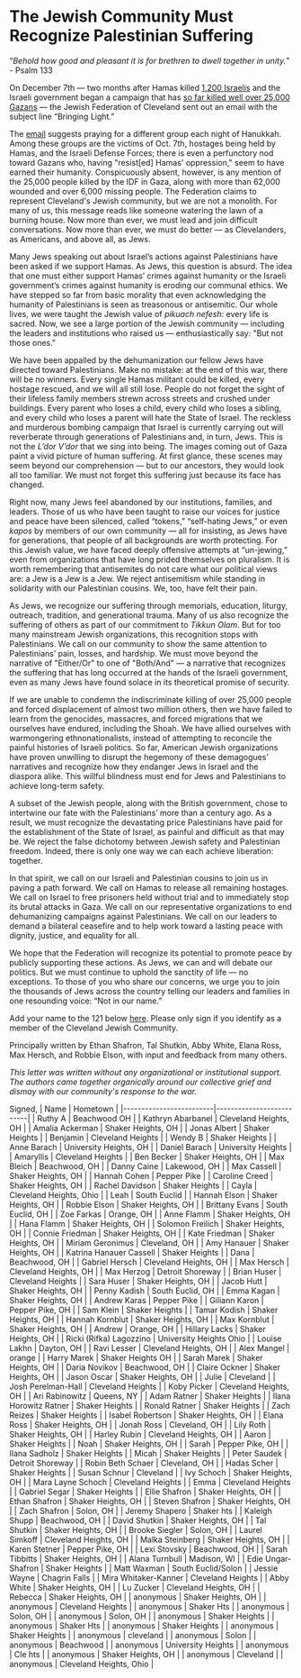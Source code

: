 # The Jewish Community Must Recognize Palestinian Suffering


“*Behold how good and pleasant it is for brethren to dwell together in unity.*” - Psalm 133

On December 7th — two months after Hamas killed [1,200 Israelis](https://www.nytimes.com/2023/11/12/world/middleeast/israel-death-toll-hamas-attack.html) and the Israeli government began a campaign that has [so far killed well over 25,000 Gazans](https://www.reuters.com/world/middle-east/death-toll-israeli-strikes-gaza-passes-25000-gaza-health-officials-say-2024-01-21/) — the Jewish Federation of Cleveland sent out an email with the subject line “Bringing Light.”

The [email](https://www.jewishcleveland.org/news/blog/bringing_light/) suggests praying for a different group each night of Hanukkah. Among these groups are the victims of Oct. 7th, hostages being held by Hamas, and the Israeli Defense Forces; there is even a perfunctory nod toward Gazans who, having "resist[ed] Hamas' oppression," seem to have earned their humanity. Conspicuously absent, however, is any mention of the 25,000 people killed by the IDF in Gaza, along with more than 62,000 wounded and over 6,000 missing people. The Federation claims to represent Cleveland's Jewish community, but we are not a monolith. For many of us, this message reads like someone watering the lawn of a burning house. Now more than ever, we must lead and join difficult conversations. Now more than ever, we must do better — as Clevelanders, as Americans, and above all, as Jews.

Many Jews speaking out about Israel’s actions against Palestinians have been asked if we support Hamas. As Jews, this question is absurd. The idea that one must either support Hamas’ crimes against humanity or the Israeli government’s crimes against humanity is eroding our communal ethics. We have stepped so far from basic morality that even acknowledging the humanity of Palestinians is seen as treasonous or antisemitic. Our whole lives, we were taught the Jewish value of *pikuach nefesh*: every life is sacred. Now, we see a large portion of the Jewish community — including the leaders and institutions who raised us — enthusiastically say: "But not those ones." 

We have been appalled by the dehumanization our fellow Jews have directed toward Palestinians. Make no mistake: at the end of this war, there will be no winners. Every single Hamas militant could be killed, every hostage rescued, and we will all still lose. People do not forget the sight of their lifeless family members strewn across streets and crushed under buildings. Every parent who loses a child, every child who loses a sibling, and every child who loses a parent will hate the State of Israel. The reckless and murderous bombing campaign that Israel is currently carrying out will reverberate through generations of Palestinians and, in turn, Jews. This is not the *L’dor V’dor* that we sing into being. The images coming out of Gaza paint a vivid picture of human suffering. At first glance, these scenes may seem beyond our comprehension — but to our ancestors, they would look all too familiar. We must not forget this suffering just because its face has changed.

Right now, many Jews feel abandoned by our institutions, families, and leaders. Those of us who have been taught to raise our voices for justice and peace have been silenced, called “tokens,” “self-hating Jews,” or even *kapos* by members of our own community — all for insisting, as Jews have for generations, that people of all backgrounds are worth protecting. For this Jewish value, we have faced deeply offensive attempts at “un-jewing,” even from organizations that have long prided themselves on pluralism. It is worth remembering that antisemites do not care what our political views are: a Jew is a Jew is a Jew. We reject antisemitism while standing in solidarity with our Palestinian cousins. We, too, have felt their pain.

As Jews, we recognize our suffering through memorials, education, liturgy, outreach, tradition, and generational trauma. Many of us also recognize the suffering of others as part of our commitment to *Tikkun Olam*. But for too many mainstream Jewish organizations, this recognition stops with Palestinians. We call on our community to show the same attention to Palestinians’ pain, losses, and hardship. We must move beyond the narrative of "Either/Or" to one of "Both/And" — a narrative that recognizes the suffering that has long occurred at the hands of the Israeli government, even as many Jews have found solace in its theoretical promise of security.

If we are unable to condemn the indiscriminate killing of over 25,000 people and forced displacement of almost two million others, then we have failed to learn from the genocides, massacres, and forced migrations that we ourselves have endured, including the Shoah. We have allied ourselves with warmongering ethnonationalists, instead of attempting to reconcile the painful histories of Israeli politics. So far, American Jewish organizations have proven unwilling to disrupt the hegemony of these demagogues’ narratives and recognize how they endanger Jews in Israel and the diaspora alike. This willful blindness must end for Jews and Palestinians to achieve long-term safety.

A subset of the Jewish people, along with the British government, chose to intertwine our fate with the Palestinians’ more than a century ago. As a result, we must recognize the devastating price Palestinians have paid for the establishment of the State of Israel, as painful and difficult as that may be. We reject the false dichotomy between Jewish safety and Palestinian freedom. Indeed, there is only one way we can each achieve liberation: together.

In that spirit, we call on our Israeli and Palestinian cousins to join us in paving a path forward. We call on Hamas to release all remaining hostages. We call on Israel to free prisoners held without trial and to immediately stop its brutal attacks in Gaza. We call on our representative organizations to end dehumanizing campaigns against Palestinians. We call on our leaders to demand a bilateral ceasefire and to help work toward a lasting peace with dignity, justice, and equality for all.

We hope that the Federation will recognize its potential to promote peace by publicly supporting these actions. As Jews, we can and will debate our politics. But we must continue to uphold the sanctity of life — no exceptions. To those of you who share our concerns, we urge you to join the thousands of Jews across the country telling our leaders and families in one resounding voice: “Not in our name.”  

Add your name to the 121 below [here](https://docs.google.com/forms/d/e/1FAIpQLSc6N84YPxTcUhnXVO90urALeIatt25OgEnM0Cclw6Xa64W8YQ/viewform). Please only sign if you identify as a member of the Cleveland Jewish Community.

Principally written by Ethan Shafron, Tal Shutkin, Abby White, Elana Ross, Max Hersch, and Robbie Elson, with input and feedback from many others.

*This letter was written without any organizational or institutional support. The authors came together organically around our collective grief and dismay with our community's response to the war.*

Signed,
| Name                    | Hometown                 |
|-------------------------|--------------------------|
| Ruthy A                 | Beachwood OH             |
| Kathryn Abarbanel       | Cleveland Heights, OH    |
| Amalia Ackerman         | Shaker Heights, OH       |
| Jonas Albert            | Shaker Heights           |
| Benjamin                | Cleveland Heights        |
| Wendy B                 | Shaker Heights           |
| Anne Barach             | University Heights, OH   |
| Daniel Barach           | University Heights       |
| Amaryllis               | Cleveland Heights        |
| Ben Becker              | Shaker Heights, OH       |
| Max Bleich              | Beachwood, OH            |
| Danny Caine             | Lakewood, OH             |
| Max Cassell             | Shaker Heights, OH       |
| Hannah Cohen            | Pepper Pike              |
| Caroline Creed          | Shaker Heights, OH       |
| Rachel Davidson         | Shaker Heights           |
| Cayla                   | Cleveland Heights, Ohio  |
| Leah                    | South Euclid             |
| Hannah Elson            | Shaker Heights, OH       |
| Robbie Elson            | Shaker Heights, OH       |
| Brittany Evans          | South Euclid, OH         |
| Zoe Farkas              | Orange, OH               |
| Anne Flamm              | Shaker Heights, OH       |
| Hana Flamm              | Shaker Heights, OH       |
| Solomon Freilich        | Shaker Heights, OH       |
| Connie Friedman         | Shaker Heights, OH       |
| Kate Friedman           | Shaker Heights, OH       |
| Miriam Geronimus        | Cleveland, OH            |
| Amy Hanauer             | Shaker Heights, OH       |
| Katrina Hanauer Cassell | Shaker Heights           |
| Dana                    | Beachwood, OH            |
| Gabriel Hersch          | Cleveland Heights, OH    |
| Max Hersch              | Cleveland Heights, OH    |
| Max Herzog              | Detroit Shoreway         |
| Brian Huser             | Cleveland Heights        |
| Sara Huser              | Shaker Heights, OH       |
| Jacob Hutt              | Shaker Heights, OH       |
| Penny Kadish            | South Euclid, OH         |
| Emma Kagan              | Shaker Heights, OH       |
| Andrew Karas            | Pepper Pike              |
| Giliann Karon           | Pepper Pike, OH          |
| Sam Klein               | Shaker Heights           |
| Tamar  Kodish           | Shaker Heights, OH       |
| Hannah Kornblut         | Shaker Heights, OH       |
| Max Kornblut            | Shaker Heights, OH       |
| Andrew                  | Orange, OH               |
| Hillary Lacks           | Shaker Heights, OH       |
| Ricki (Rifka) Lagozzino | University Heights Ohio  |
| Louise Lakhn            | Dayton, OH               |
| Ravi Lesser             | Cleveland Heights, OH    |
| Alex Mangel             | orange                   |
| Harry Marek             | Shaker Heights OH        |
| Sarah Marek             | Shaker Heights, OH       |
| Daria Novikov           | Beachwood, OH            |
| Claire Ockner           | Shaker Heights, OH       |
| Jason Oscar             | Shaker Heights, OH       |
| Julie                   | Cleveland                |
| Josh Perelman-Hall      | Cleveland Heights        |
| Koby Picker             | Cleveland Heights, OH    |
| Ari Rabinowitz          | Queens, NY               |
| Adam Ratner             | Shaker Heights           |
| Ilana Horowitz Ratner   | Shaker Heights           |
| Ronald Ratner           | Shaker Heights           |
| Zach Reizes             | Shaker Heights           |
| Isabel Robertson        | Shaker Heights, OH       |
| Elana Ross              | Shaker Heights, OH       |
| Jonah Ross              | Cleveland, OH            |
| Lily Roth               | Shaker Heights, OH       |
| Harley Rubin            | Cleveland Heights, OH    |
| Aaron                   | Shaker Heights           |
| Noah                    | Shaker Heights, OH       |
| Sarah                   | Pepper Pike, OH          |
| Ilana Sadholz           | Shaker Heights           |
| Micah                   | Shaker Heights           |
| Peter Saudek            | Detroit Shoreway         |
| Robin Beth Schaer       | Cleveland, OH            |
| Hadas Scher             | Shaker Heights           |
| Susan Schnur            | Cleveland                |
| Ivy Schoch              | Shaker Heights, OH       |
| Mara Layne  Schoch      | Cleveland Heights        |
| Emma                    | Cleveland Heights        |
| Gabriel Segar           | Shaker Heights           |
| Ellie Shafron           | Shaker Heights, OH       |
| Ethan Shafron           | Shaker Heights, OH       |
| Steven Shafron          | Shaker Heights, OH       |
| Zach Shafron            | Solon, OH                |
| Jeremy Shapero          | Shaker hts               |
| Kaleigh Shupp           | Beachwood, OH            |
| David Shutkin           | Shaker Heights, OH       |
| Tal Shutkin             | Shaker Heights, OH       |
| Brooke Siegler          | Solon, OH                |
| Laurel Simkoff          | Cleveland Heights, OH    |
| Malka Steinberg         | Shaker Heights, OH       |
| Karen Stetner           | Pepper Pike, OH          |
| Lexi Stovsky            | Beachwood, OH            |
| Sarah Tibbitts          | Shaker Heights, OH       |
| Alana Turnbull          | Madison, WI              |
| Edie Ungar-Shafron      | Shaker Heights           |
| Matt Waxman             | South Euclid/Solon       |
| Jessie  Wayne           | Chagrin Falls            |
| Mira Whitaker-Kanner    | Cleveland Heights        |
| Abby White              | Shaker Heights, OH       |
| Lu Zucker               | Cleveland Heights, OH    |
| Rebecca                 | Shaker Heights, OH       |
| anonymous               | Shaker Heights, OH       |
| anonymous               | Cleveland Heights        |
| anonymous               | Shaker Hts               |
| anonymous               | Solon, OH                |
| anonymous               | Solon, OH                |
| anonymous               | Shaker Heights           |
| anonymous               | Shaker Hts               |
| anonymous               | Shaker Heights           |
| anonymous               | Shaker Heights           |
| anonymous               | cleveland                |
| anonymous               | Solon                    |
| anonymous               | Beachwood                |
| anonymous               | University Heights       |
| anonymous               | Cle hts                  |
| anonymous               | Shaker Heights, OH       |
| anonymous               | Cleveland                |
| anonymous               | Cleveland Heights, Ohio  |
